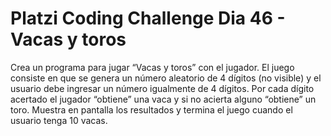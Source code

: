 # Platzi Coding Challenge Dia 46 - Vacas y toros

Crea un programa para jugar “Vacas y toros” con el jugador. El juego consiste en que se genera un número aleatorio de 4 dígitos (no visible) y el usuario debe ingresar un número igualmente de 4 dígitos. Por cada dígito acertado el jugador “obtiene” una vaca y si no acierta alguno “obtiene” un toro. Muestra en pantalla los resultados y termina el juego cuando el usuario tenga 10 vacas.